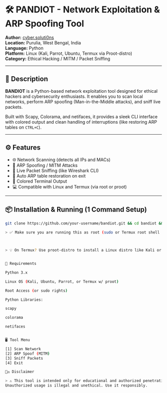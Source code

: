 
# 🛠 PANDIOT - Network Exploitation & ARP Spoofing Tool

**Author:** [cyber.soluti0ns](https://instagram.com/cyber.soluti0ns)  
**Location:** Purulia, West Bengal, India  
**Language:** Python  
**Platform:** Linux (Kali, Parrot, Ubuntu, Termux via Proot-distro)  
**Category:** Ethical Hacking / MITM / Packet Sniffing

---

## 🚀 Description

**BANDIOT** is a Python-based network exploitation tool designed for ethical hackers and cybersecurity enthusiasts. It enables you to scan local networks, perform ARP spoofing (Man-in-the-Middle attacks), and sniff live packets.  

Built with Scapy, Colorama, and netifaces, it provides a sleek CLI interface with colored output and clean handling of interruptions (like restoring ARP tables on `CTRL+C`).

---

## ⚙️ Features

- 🌐 Network Scanning (detects all IPs and MACs)
- 👤 ARP Spoofing / MITM Attacks
- 📡 Live Packet Sniffing (like Wireshark CLI)
- 📛 Auto ARP table restoration on exit
- 🎨 Colored Terminal Output
- 💻 Compatible with Linux and Termux (via root or proot)

---

## 📦 Installation & Running (1 Command Setup)

```bash
git clone https://github.com/your-username/bandiot.git && cd bandiot && pip install -r requirements.txt && sudo python3 bandiot.py

> ✅ Make sure you are running this as root (sudo or Termux root shell if needed).



> 💡 On Termux? Use proot-distro to install a Linux distro like Kali or Ubuntu first, then run the tool inside that.


🧰 Requirements

Python 3.x

Linux OS (Kali, Ubuntu, Parrot, or Termux w/ proot)

Root Access (or sudo rights)

Python Libraries:

scapy

colorama

netifaces


🖥️ Tool Menu

[1] Scan Network
[2] ARP Spoof (MITM)
[3] Sniff Packets
[4] Exit

🧑‍⚖️ Disclaimer

> ⚠️ This tool is intended only for educational and authorized penetration testing purposes.
Unauthorized usage is illegal and unethical. Use it responsibly.
